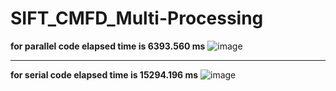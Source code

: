 # SIFT_CMFD_Multi-Processing

**for parallel code elapsed time is 6393.560 ms**
![image](https://user-images.githubusercontent.com/10581853/80941054-173da100-8dea-11ea-9d48-bf3e48892614.png)

------------------------------------------------------------

**for serial code elapsed time is 15294.196 ms**
![image](https://user-images.githubusercontent.com/10581853/80940787-6e8f4180-8de9-11ea-9146-e4f687ed2e5c.png)
